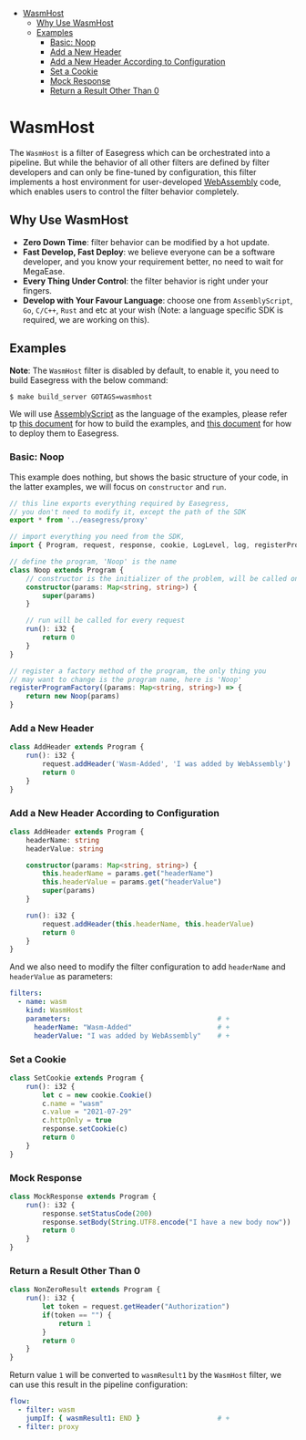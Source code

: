 - [WasmHost](#wasmhost)
	- [Why Use WasmHost](#why-use-wasmhost)
	- [Examples](#examples)
		- [Basic: Noop](#basic-noop)
		- [Add a New Header](#add-a-new-header)
		- [Add a New Header According to Configuration](#add-a-new-header-according-to-configuration)
		- [Set a Cookie](#set-a-cookie)
		- [Mock Response](#mock-response)
		- [Return a Result Other Than 0](#return-a-result-other-than-0)

# WasmHost

The `WasmHost` is a filter of Easegress which can be orchestrated into a pipeline. But while the behavior of all other filters are defined by filter developers and can only be fine-tuned by configuration, this filter implements a host environment for user-developed [WebAssembly](https://webassembly.org/) code, which enables users to control the filter behavior completely.

## Why Use WasmHost

* **Zero Down Time**: filter behavior can be modified by a hot update.
* **Fast Develop, Fast Deploy**: we believe everyone can be a software developer, and you know your requirement better, no need to wait for MegaEase.
* **Every Thing Under Control**: the filter behavior is right under your fingers.
* **Develop with Your Favour Language**: choose one from `AssemblyScript`, `Go`, `C/C++`, `Rust` and etc at your wish (Note: a language specific SDK is required, we are working on this).

## Examples

**Note**: The `WasmHost` filter is disabled by default, to enable it, you need to build Easegress with the below command:

```bash
$ make build_server GOTAGS=wasmhost
```

We will use [AssemblyScript](https://www.assemblyscript.org/) as the language of the examples, please refer tp [this document](https://github.com/megaease/easegress-assemblyscript-sdk/blob/main/README.md) for how to build the examples, and [this document](https://github.com/megaease/easegress/blob/main/doc/wasmhost.md) for how to deploy them to Easegress.

### Basic: Noop

This example does nothing, but shows the basic structure of your code, in the latter examples, we will focus on `constructor` and `run`.

```typescript
// this line exports everything required by Easegress,
// you don't need to modify it, except the path of the SDK
export * from '../easegress/proxy'

// import everything you need from the SDK,
import { Program, request, response, cookie, LogLevel, log, registerProgramFactory } from '../easegress'

// define the program, 'Noop' is the name
class Noop extends Program {
	// constructor is the initializer of the problem, will be called once at startup
	constructor(params: Map<string, string>) {
		super(params)
	}

	// run will be called for every request
	run(): i32 {
		return 0
	}
}

// register a factory method of the program, the only thing you
// may want to change is the program name, here is 'Noop'
registerProgramFactory((params: Map<string, string>) => {
	return new Noop(params)
}
```

### Add a New Header

```typescript
class AddHeader extends Program {
	run(): i32 {
		request.addHeader('Wasm-Added', 'I was added by WebAssembly')
		return 0
	}
}
```

### Add a New Header According to Configuration

```typescript
class AddHeader extends Program {
	headerName: string
	headerValue: string

	constructor(params: Map<string, string>) {
		this.headerName = params.get("headerName")
		this.headerValue = params.get("headerValue")
		super(params)
	}

	run(): i32 {
		request.addHeader(this.headerName, this.headerValue)
		return 0
	}
}
```

And we also need to modify the filter configuration to add `headerName` and `headerValue` as parameters:

```yaml
filters:
  - name: wasm
    kind: WasmHost
    parameters:                                    # +
      headerName: "Wasm-Added"                     # +
      headerValue: "I was added by WebAssembly"    # +
```

### Set a Cookie

```typescript
class SetCookie extends Program {
	run(): i32 {
		let c = new cookie.Cookie()
		c.name = "wasm"
		c.value = "2021-07-29"
		c.httpOnly = true
		response.setCookie(c)
		return 0
	}
}
```

### Mock Response

```typescript
class MockResponse extends Program {
	run(): i32 {
		response.setStatusCode(200)
		response.setBody(String.UTF8.encode("I have a new body now"))
		return 0
	}
}
```

### Return a Result Other Than 0

```typescript
class NonZeroResult extends Program {
	run(): i32 {
		let token = request.getHeader("Authorization")
		if(token == "") {
			return 1
		}
		return 0
	}
}
```

Return value `1` will be converted to `wasmResult1` by the `WasmHost` filter, we can use this result in the pipeline configuration:

```yaml
flow:
  - filter: wasm
    jumpIf: { wasmResult1: END }                   # +
  - filter: proxy
```
